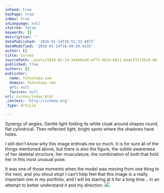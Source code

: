 ```yaml
---
inFeed: true
hasPage: true
inNav: true
inLanguage: null
starred: false
keywords: []
description: ''
datePublished: '2016-01-14T16:51:33.487Z'
dateModified: '2016-01-14T16:49:34.413Z'
author: []
title: Curves
sourcePath: _posts/2016-01-14-2e4e6add-ef73-4b1d-b811-ba4cf31f35cd.md
published: true
authors: []
publisher:
  name: fotostuey.com
  domain: fotostuey.com
  url: null
  favicon: null
url: curves/index.html
_context: 'http://schema.org'
_type: Article

---
```

Synergy of angles. Gentle light folding its white cloak around shapes round, flat cylindrical. Then reflected light, bright spots where the shadows have holes.

I still don't know why this image enthrals me so much. It is for sure all of the things mentioned above, but there is also the figure, the subtle awareness of her skeletal structure, her musculature, the combination of both that hold her in this most unusual pose.

It was one of those moments when the model was moving from one thing to the next, and you shout stop! I can't help feel that this image is a really important one in my portfolio, and I will be staring at it for a long time... in an attempt to better understand it and my direction.
![](http://41.media.tumblr.com/b9d3987b6496795084679bfdcee94cd0/tumblr_nokf9nUoKc1tlxsi7o1_1280.jpg)